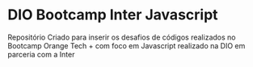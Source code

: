 # DIO Bootcamp Inter Javascript
Repositório Criado para inserir os desafios de códigos realizados no Bootcamp Orange Tech + com foco em Javascript realizado na DIO em parceria com a Inter
